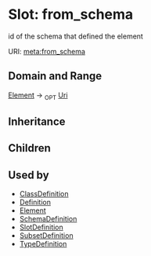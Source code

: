 # Slot: from_schema


id of the schema that defined the element

URI: [meta:from_schema](https://w3id.org/biolink/biolinkml/meta/from_schema)
## Domain and Range

[Element](Element.md) ->  <sub>OPT</sub> [Uri](Uri.md)
## Inheritance

## Children

## Used by

 * [ClassDefinition](ClassDefinition.md)
 * [Definition](Definition.md)
 * [Element](Element.md)
 * [SchemaDefinition](SchemaDefinition.md)
 * [SlotDefinition](SlotDefinition.md)
 * [SubsetDefinition](SubsetDefinition.md)
 * [TypeDefinition](TypeDefinition.md)
